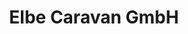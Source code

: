 ---
title: "Elbe Caravan GmbH"
url: /lutherstadt-wittenberg-ot-griebo/elbe-caravan-gmbh/
shop: Wohnwagen
---